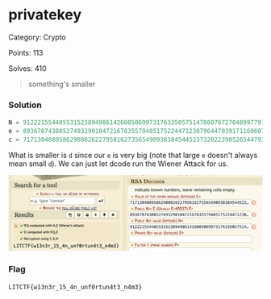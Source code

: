 # privatekey

Category: Crypto

Points: 113

Solves: 410

>something's smaller

### Solution

```py
N = 91222155440553152389498614260050699731763350575147080767270489977917091931170943138928885120658877746247611632809405330094823541534217244038578699660880006339704989092479659053257803665271330929925869501196563443668981397902668090043639708667461870466802555861441754587186218972034248949207279990970777750209
e = 89367874380527493290104721678355794851752244712307964470391711606074727267038562743027846335233189217972523295913276633530423913558009009304519822798850828058341163149186400703842247356763254163467344158854476953789177826969005741218604103441014310747381924897883873667049874536894418991242502458035490144319
c = 71713040895862900826227958162735654909383845445237320223905265447935484166586100020297922365470898490364132661022898730819952219842679884422062319998678974747389086806470313146322055888525887658138813737156642494577963249790227961555514310838370972597205191372072037773173143170516757649991406773514836843206
```

What is smaller is `d` since our `e` is very big (note that large `e` doesn't always mean small `d`). We can just let dcode run the Wiener Attack for us.

![DCODE](/images/privatekey.png)

### Flag

```LITCTF{w13n3r_15_4n_unf0rtun4t3_n4m3}```


